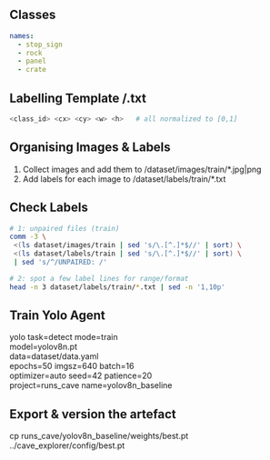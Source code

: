 ## Classes
```yaml
names:
  - stop_sign
  - rock
  - panel
  - crate
```

## Labelling Template /.txt
```php
<class_id> <cx> <cy> <w> <h>   # all normalized to [0,1]
```

## Organising Images & Labels

1. Collect images and add them to /dataset/images/train/*.jpg|png
2. Add labels for each image to /dataset/labels/train/*.txt

## Check Labels

```bash
# 1: unpaired files (train)
comm -3 \
 <(ls dataset/images/train | sed 's/\.[^.]*$//' | sort) \
 <(ls dataset/labels/train | sed 's/\.[^.]*$//' | sort) \
 | sed 's/^/UNPAIRED: /'

# 2: spot a few label lines for range/format
head -n 3 dataset/labels/train/*.txt | sed -n '1,10p'
```

## Train Yolo Agent

yolo task=detect mode=train \
  model=yolov8n.pt \
  data=dataset/data.yaml \
  epochs=50 imgsz=640 batch=16 \
  optimizer=auto seed=42 patience=20 \
  project=runs_cave name=yolov8n_baseline

## Export & version the artefact

cp runs_cave/yolov8n_baseline/weights/best.pt \
   ../cave_explorer/config/best.pt

